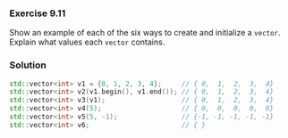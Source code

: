 ### Exercise 9.11

Show an example of each of the six ways to create and initialize a `vector`.
Explain what values each `vector` contains.

### Solution

```cpp
std::vector<int> v1 = {0, 1, 2, 3, 4};     // { 0,  1,  2,  3,  4}
std::vector<int> v2(v1.begin(), v1.end()); // { 0,  1,  2,  3,  4}
std::vector<int> v3(v1);                   // { 0,  1,  2,  3,  4}
std::vector<int> v4(5);                    // { 0,  0,  0,  0,  0}
std::vector<int> v5(5, -1);                // {-1, -1, -1, -1, -1}
std::vector<int> v6;                       // { }
```
